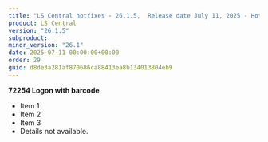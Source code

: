 ```yaml
---
title: "LS Central hotfixes - 26.1.5,  Release date July 11, 2025 - Hotfixes"
product: LS Central
version: "26.1.5"
subproduct: 
minor_version: "26.1"
date: 2025-07-11 00:00:00+00:00
order: 29
guid: d8de3a281af870686ca88413ea8b134013804eb9
---
```


**72254 Logon with barcode**- Item 1- Item 2- Item 3- Details not available.
